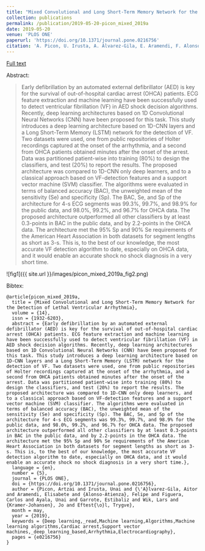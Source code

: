 ```yaml
---
title: "Mixed Convolutional and Long Short-Term Memory Network for the Detection of Lethal Ventricular Arrhythmia"
collection: publications
permalink: /publication/2019-05-20-picon_mixed_2019a
date: 2019-05-20
venue: 'PLOS ONE'
paperurl: 'https://doi.org/10.1371/journal.pone.0216756'
citation: 'A. Picon, U. Irusta, A. Álvarez-Gila, E. Aramendi, F. Alonso-Atienza, C. Figuera, U. Ayala, E. Garrote, L. Wik, J. Kramer-Johansen, and T. Eftestøl, “Mixed convolutional and long short-term memory network for the detection of lethal ventricular arrhythmia,” PLOS ONE, vol. 14, no. 5, p. e0216756, May 2019.'
---
```


<a href='https://doi.org/10.1371/journal.pone.0216756'>Full text</a>

Abstract: 

> Early defibrillation by an automated external defibrillator (AED) is key for the survival of out-of-hospital cardiac arrest (OHCA) patients. ECG feature extraction and machine learning have been successfully used to detect ventricular fibrillation (VF) in AED shock decision algorithms. Recently, deep learning architectures based on 1D Convolutional Neural Networks (CNN) have been proposed for this task. This study introduces a deep learning architecture based on 1D-CNN layers and a Long Short-Term Memory (LSTM) network for the detection of VF. Two datasets were used, one from public repositories of Holter recordings captured at the onset of the arrhythmia, and a second from OHCA patients obtained minutes after the onset of the arrest. Data was partitioned patient-wise into training (80%) to design the classifiers, and test (20%) to report the results. The proposed architecture was compared to 1D-CNN only deep learners, and to a classical approach based on VF-detection features and a support vector machine (SVM) classifier. The algorithms were evaluated in terms of balanced accuracy (BAC), the unweighted mean of the sensitivity (Se) and specificity (Sp). The BAC, Se, and Sp of the architecture for 4-s ECG segments was 99.3%, 99.7%, and 98.9% for the public data, and 98.0%, 99.2%, and 96.7% for OHCA data. The proposed architecture outperformed all other classifiers by at least 0.3-points in BAC in the public data, and by 2.2-points in the OHCA data. The architecture met the 95% Sp and 90% Se requirements of the American Heart Association in both datasets for segment lengths as short as 3-s. This is, to the best of our knowledge, the most accurate VF detection algorithm to date, especially on OHCA data, and it would enable an accurate shock no shock diagnosis in a very short time. 

![fig1]({{ site.url }}/images/picon_mixed_2019a_fig2.png)

Bibtex:

```
@article{picon_mixed_2019a,
  title = {Mixed Convolutional and Long Short-Term Memory Network for the Detection of Lethal Ventricular Arrhythmia},
  volume = {14},
  issn = {1932-6203},
  abstract = {Early defibrillation by an automated external defibrillator (AED) is key for the survival of out-of-hospital cardiac arrest (OHCA) patients. ECG feature extraction and machine learning have been successfully used to detect ventricular fibrillation (VF) in AED shock decision algorithms. Recently, deep learning architectures based on 1D Convolutional Neural Networks (CNN) have been proposed for this task. This study introduces a deep learning architecture based on 1D-CNN layers and a Long Short-Term Memory (LSTM) network for the detection of VF. Two datasets were used, one from public repositories of Holter recordings captured at the onset of the arrhythmia, and a second from OHCA patients obtained minutes after the onset of the arrest. Data was partitioned patient-wise into training (80%) to design the classifiers, and test (20%) to report the results. The proposed architecture was compared to 1D-CNN only deep learners, and to a classical approach based on VF-detection features and a support vector machine (SVM) classifier. The algorithms were evaluated in terms of balanced accuracy (BAC), the unweighted mean of the sensitivity (Se) and specificity (Sp). The BAC, Se, and Sp of the architecture for 4-s ECG segments was 99.3%, 99.7%, and 98.9% for the public data, and 98.0%, 99.2%, and 96.7% for OHCA data. The proposed architecture outperformed all other classifiers by at least 0.3-points in BAC in the public data, and by 2.2-points in the OHCA data. The architecture met the 95% Sp and 90% Se requirements of the American Heart Association in both datasets for segment lengths as short as 3-s. This is, to the best of our knowledge, the most accurate VF detection algorithm to date, especially on OHCA data, and it would enable an accurate shock no shock diagnosis in a very short time.},
  language = {en},
  number = {5},
  journal = {PLOS ONE},
  doi = {https://doi.org/10.1371/journal.pone.0216756},
  author = {Picon, Artzai and Irusta, Unai and {\'A}lvarez-Gila, Aitor and Aramendi, Elisabete and {Alonso-Atienza}, Felipe and Figuera, Carlos and Ayala, Unai and Garrote, Estibaliz and Wik, Lars and {Kramer-Johansen}, Jo and Eftest{\o}l, Trygve},
  month = may,
  year = {2019},
  keywords = {Deep learning,_read,Machine learning,Algorithms,Machine learning algorithms,Cardiac arrest,Support vector machines,_deep_learning_based,Arrhythmia,Electrocardiography},
  pages = {e0216756}
}
```